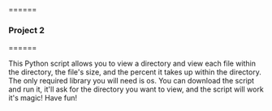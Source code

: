 ======

### Project 2

======

This Python script allows you to view a directory and view each file within the directory, the file's size, and the percent it takes up within the directory. The only required library you will need is os.
You can download the script and run it, it'll ask for the directory you want to view, and the script will work it's magic! Have fun!
